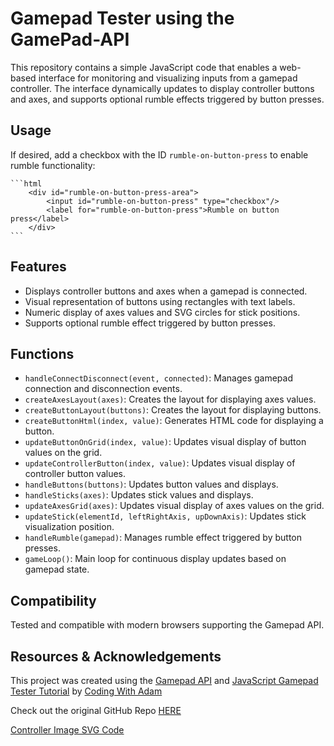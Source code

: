 # Gamepad Tester using the GamePad-API 

This repository contains a simple JavaScript code that enables a web-based interface for monitoring and visualizing inputs from a gamepad controller. The interface dynamically updates to display controller buttons and axes, and supports optional rumble effects triggered by button presses.

## Usage

If desired, add a checkbox with the ID `rumble-on-button-press` to enable rumble functionality:

    ```html
        <div id="rumble-on-button-press-area">
            <input id="rumble-on-button-press" type="checkbox"/>
            <label for="rumble-on-button-press">Rumble on button press</label>
        </div>
    ```

## Features

- Displays controller buttons and axes when a gamepad is connected.
- Visual representation of buttons using rectangles with text labels.
- Numeric display of axes values and SVG circles for stick positions.
- Supports optional rumble effect triggered by button presses.

## Functions

- `handleConnectDisconnect(event, connected)`: Manages gamepad connection and disconnection events.
- `createAxesLayout(axes)`: Creates the layout for displaying axes values.
- `createButtonLayout(buttons)`: Creates the layout for displaying buttons.
- `createButtonHtml(index, value)`: Generates HTML code for displaying a button.
- `updateButtonOnGrid(index, value)`: Updates visual display of button values on the grid.
- `updateControllerButton(index, value)`: Updates visual display of controller button values.
- `handleButtons(buttons)`: Updates button values and displays.
- `handleSticks(axes)`: Updates stick values and displays.
- `updateAxesGrid(axes)`: Updates visual display of axes values on the grid.
- `updateStick(elementId, leftRightAxis, upDownAxis)`: Updates stick visualization position.
- `handleRumble(gamepad)`: Manages rumble effect triggered by button presses.
- `gameLoop()`: Main loop for continuous display updates based on gamepad state.

## Compatibility

Tested and compatible with modern browsers supporting the Gamepad API.

## Resources & Acknowledgements

This project was created using the [Gamepad API](https://developer.mozilla.org/en-US/docs/Web/API/Gamepad_API) and [JavaScript Gamepad Tester Tutorial](https://www.youtube.com/watch?v=tQyrpcOK6U0&ab_channel=CodingWithAdam) by [Coding With Adam](https://www.youtube.com/@CodingWithAdam)

Check out the original GitHub Repo [HERE](https://github.com/CodingWith-Adam/gamepad-api-simple-game)

[Controller Image SVG Code](https://gist.github.com/CodingWith-Adam/66f62365af3214b9fa7c1342c71264de)